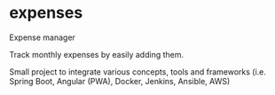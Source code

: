 # expenses
Expense manager

Track monthly expenses by easily adding them. 

Small project to integrate various concepts, tools and frameworks (i.e. Spring Boot, Angular (PWA), Docker, Jenkins, Ansible, AWS) 


